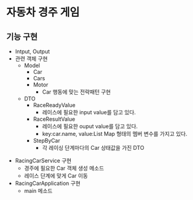 # 자동차 경주 게임
## 기능 구현
* Intput, Output 
* 관련 객체 구현
  * Model
    * Car
    * Cars
    * Motor
        * Car 행동에 맞는 전략패턴 구현
  * DTO 
    * RaceReadyValue
        * 레이스에 필요한 input value를 담고 있다.
    * RaceResultValue
        * 레이스에 필요한 ouput value를 담고 있다.
        * key:car.name, value:List<StepByCar> Map 형태의 멤버 변수를 가지고 있다.
    * StepByCar
        * 각 레이싱 단계마다의 Car 상태값을 가진 DTO
- RacingCarService 구현
  * 경주에 필요한 Car 객체 생성 메소드
  * 레이스 단계에 맞게 Car 이동
- RacingCarApplication 구현
  * main 메소드